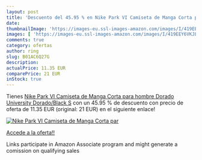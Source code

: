 ```yaml
---
layout: post
title: 'Descuento del 45.95 % en Nike Park VI Camiseta de Manga Corta par'
date: 
thumbnailImage: 'https://images-eu.ssl-images-amazon.com/images/I/419EEY6VKJL._SL200_.jpg'
images: [ 'https://images-eu.ssl-images-amazon.com/images/I/419EEY6VKJL._SL200_.jpg' ]
comments: true
category: ofertas
author: ring
slug: B01AC6Q27G
description:
actualPrice: 11.35 EUR
comparePrice: 21 EUR
inStock: true
---
```


Tienes [Nike Park VI Camiseta de Manga Corta para hombre  Dorado  University Dorado/Black   S](https://www.amazon.es/dp/B01AC6Q27G/?tag=tolees-21) con un 45.95 % de descuento con precio de oferta de 11.35 EUR (original: 21 EUR) en el siguiente enlace!

[![Nike Park VI Camiseta de Manga Corta par](https://images-eu.ssl-images-amazon.com/images/I/419EEY6VKJL._SL200_.jpg)](https://www.amazon.es/dp/B01AC6Q27G/?tag=tolees-21)

[Accede a la oferta!!](https://www.amazon.es/dp/B01AC6Q27G/?tag=tolees-21)

Links participate in Amazon Associate program and might generate a comission on qualifying sales


